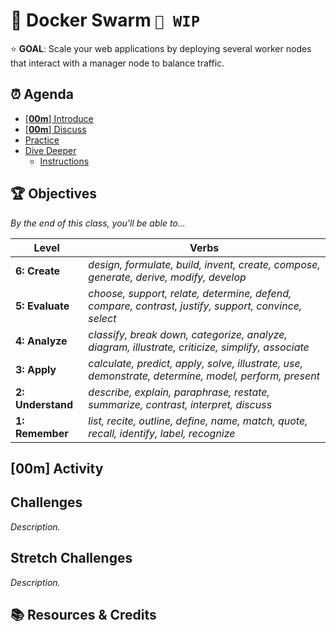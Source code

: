 <!-- Run as a slideshow: reveal-md README.md -w -->
# 🐳 Docker Swarm `🚧 WIP`

⭐️ **GOAL**: Scale your web applications by deploying several worker nodes that interact with a manager node to balance traffic.

<!-- omit in toc -->
## ⏰ Agenda

- [[**00m**] Introduce](#00m-introduce)
- [[**00m**] Discuss](#00m-discuss)
- [Practice](#practice)
- [Dive Deeper](#dive-deeper)
  - [Instructions](#instructions)

<!-- > -->

<!-- omit in toc -->
## 🏆 Objectives

<!-- TODO: Objectives -->

*By the end of this class, you'll be able to&hellip;*

| Level             | Verbs                                                                                                |
| ----------------- | ---------------------------------------------------------------------------------------------------- |
| **6: Create**     | _design, formulate, build, invent, create, compose, generate, derive, modify, develop_               |
| **5: Evaluate**   | *choose, support, relate, determine, defend, compare, contrast, justify, support, convince, select*  |
| **4: Analyze**    | *classify, break down, categorize, analyze, diagram, illustrate, criticize, simplify, associate*     |
| **3: Apply**      | *calculate, predict, apply, solve, illustrate, use, demonstrate, determine, model, perform, present* |
| **2: Understand** | *describe, explain, paraphrase, restate, summarize, contrast, interpret, discuss*                    |
| **1: Remember**   | *list, recite, outline, define, name, match, quote, recall, identify, label, recognize*              |

<!-- > -->

## [**00m**] Activity

<!-- > -->

## Challenges

_Description._

<!-- > -->

## Stretch Challenges

_Description._

<!-- > -->

<!-- omit in toc -->
## 📚 Resources & Credits



<!-- do not edit below this line !-->
[View]: https://make-school-courses.github.io/BEW-2.3-Web-Security/Slides/00-LESSON_NAME_TODO
[Gradescope]: https://www.gradescope.com/courses/133579
[Link]: https://en.wikipedia.org/wiki/HTTP_404
